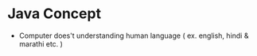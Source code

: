 # Java Concept
- Computer does't understanding human language ( ex. english, hindi & marathi etc. )
